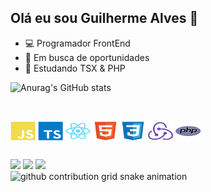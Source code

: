 ## Olá eu sou Guilherme Alves 👋

- 💻  Programador FrontEnd
- 💼  Em busca de oportunidades
- 📖 Estudando TSX & PHP


![Anurag's GitHub stats](https://github-readme-stats.vercel.app/api?username=Guilherme-Lima545&show_icons=true&theme=tokyonight)

##

<div style="display: inline_block"><br>
  <img align="center" alt=Guilherme-Js" height="30" width="40" src="https://raw.githubusercontent.com/devicons/devicon/master/icons/javascript/javascript-plain.svg">
  <img align="center" alt="Guilherme-Ts" height="30" width="40" src="https://raw.githubusercontent.com/devicons/devicon/master/icons/typescript/typescript-plain.svg">
  <img align="center" alt="Guilherme-React" height="30" width="40" src="https://raw.githubusercontent.com/devicons/devicon/master/icons/react/react-original.svg">
  <img align="center" alt="Guilherme-HTML" height="30" width="40" src="https://raw.githubusercontent.com/devicons/devicon/master/icons/html5/html5-original.svg">
  <img align="center" alt="Guilherme-CSS" height="30" width="40" src="https://raw.githubusercontent.com/devicons/devicon/master/icons/css3/css3-original.svg"> 
  <img align="center" alt="Guilherme-CSS" height="30" width="40" src="https://raw.githubusercontent.com/devicons/devicon/master/icons/redux/redux-original.svg"> 
<img align="center" alt="Guilherme-CSS" height="30" width="40" src="https://raw.githubusercontent.com/devicons/devicon/master/icons/php/php-original.svg"> 
</div>

##

<div> 
  <a href="https://www.instagram.com/class.gui/" target="_blank"><img src="https://img.shields.io/badge/-Instagram-%23E4405F?style=for-the-badge&logo=instagram&logoColor=white" target="_blank"></a>
  <a href = "guilhermealvescontato123@gmail.com"><img src="https://img.shields.io/badge/-Gmail-%23333?style=for-the-badge&logo=gmail&logoColor=white" target="_blank"></a>
  <a href="https://www.linkedin.com/in/guilherme-alves-de-lima-/" target="_blank"><img src="https://img.shields.io/badge/-LinkedIn-%230077B5?style=for-the-badge&logo=linkedin&logoColor=white" target="_blank"></a> 
</div>

<picture>
  <source media="(prefers-color-scheme: dark)" srcset="https://raw.githubusercontent.com/Guilherme-Lima545/Guilherme-Lima545/output/github-contribution-grid-snake-dark.svg">
  <source media="(prefers-color-scheme: light)" srcset="https://raw.githubusercontent.com/Guilherme-Lima545/Guilherme-Lima545/output/github-contribution-grid-snake.svg">
  <img alt="github contribution grid snake animation" src="https://raw.githubusercontent.com/Guilherme-Lima545/Guilherme-Lima545/output/github-contribution-grid-snake.svg">
</picture>
